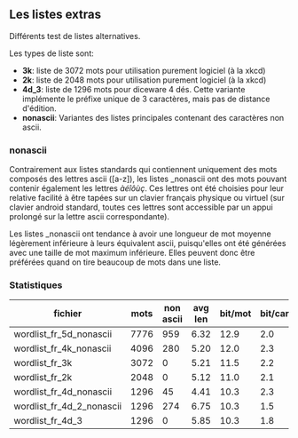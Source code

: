 ## Les listes extras

Différents test de listes alternatives.

Les types de liste sont:

* __3k__: liste de 3072 mots pour utilisation purement logiciel (à la xkcd)
* __2k__: liste de 2048 mots pour utilisation purement logiciel (à la xkcd)
* __4d_3__: liste de 1296 mots pour diceware 4 dés. Cette variante implémente le préfixe
    unique de 3 caractères, mais pas de distance d'édition.
* __nonascii__: Variantes des listes principales contenant des caractères non ascii.

### nonascii

Contrairement aux listes standards qui contiennent uniquement des mots composés des lettres ascii
([a-z]), les listes _nonascii ont des mots pouvant contenir également les lettres *àéîôùç*. Ces
lettres ont été choisies pour leur relative facilité à être tapées sur un clavier français physique
ou virtuel (sur clavier android standard, toutes ces lettres sont accessible par un appui prolongé
sur la lettre ascii correspondante).

Les listes _nonascii ont tendance à avoir une longueur de mot moyenne légèrement inférieure à leurs
équivalent ascii, puisqu'elles ont été générées avec une taille de mot maximum inférieure. Elles
peuvent donc être préférées quand on tire beaucoup de mots dans une liste.

### Statistiques

fichier                   | mots | non ascii | avg len | bit/mot | bit/car
--------------------------|------|-----------|---------|---------|--------
wordlist_fr_5d_nonascii   | 7776 |       959 |    6.32 |    12.9 |     2.0
wordlist_fr_4k_nonascii   | 4096 |       280 |    5.20 |    12.0 |     2.3
wordlist_fr_3k            | 3072 |         0 |    5.21 |    11.5 |     2.2
wordlist_fr_2k            | 2048 |         0 |    5.12 |    11.0 |     2.1
wordlist_fr_4d_nonascii   | 1296 |        45 |    4.41 |    10.3 |     2.3
wordlist_fr_4d_2_nonascii | 1296 |       274 |    6.75 |    10.3 |     1.5
wordlist_fr_4d_3          | 1296 |         0 |    5.85 |    10.3 |     1.8
